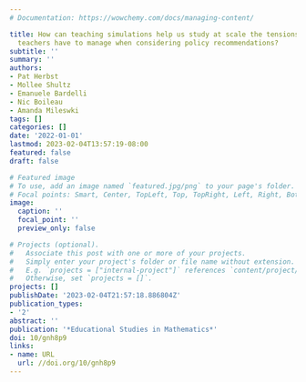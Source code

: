 ```yaml
---
# Documentation: https://wowchemy.com/docs/managing-content/

title: How can teaching simulations help us study at scale the tensions mathematics
  teachers have to manage when considering policy recommendations?
subtitle: ''
summary: ''
authors:
- Pat Herbst
- Mollee Shultz
- Emanuele Bardelli
- Nic Boileau
- Amanda Mileswki
tags: []
categories: []
date: '2022-01-01'
lastmod: 2023-02-04T13:57:19-08:00
featured: false
draft: false

# Featured image
# To use, add an image named `featured.jpg/png` to your page's folder.
# Focal points: Smart, Center, TopLeft, Top, TopRight, Left, Right, BottomLeft, Bottom, BottomRight.
image:
  caption: ''
  focal_point: ''
  preview_only: false

# Projects (optional).
#   Associate this post with one or more of your projects.
#   Simply enter your project's folder or file name without extension.
#   E.g. `projects = ["internal-project"]` references `content/project/deep-learning/index.md`.
#   Otherwise, set `projects = []`.
projects: []
publishDate: '2023-02-04T21:57:18.886804Z'
publication_types:
- '2'
abstract: ''
publication: '*Educational Studies in Mathematics*'
doi: 10/gnh8p9
links:
- name: URL
  url: //doi.org/10/gnh8p9
---
```

